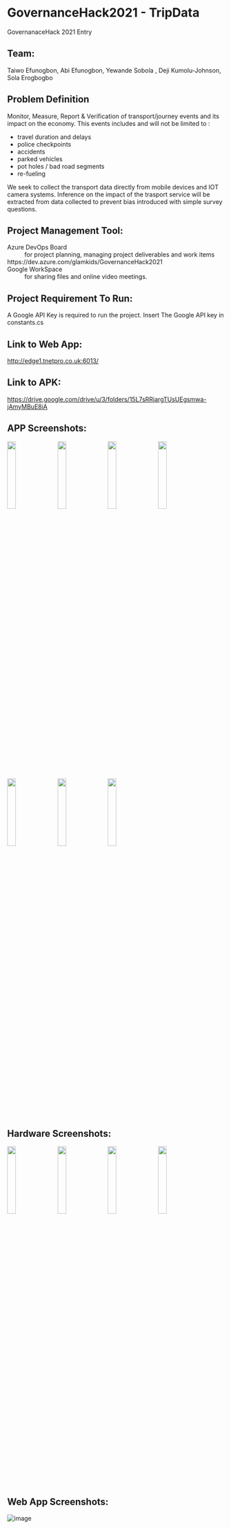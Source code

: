 # GovernanceHack2021 - TripData

GovernanaceHack 2021 Entry 

## Team: 
Taiwo Efunogbon, Abi Efunogbon, Yewande Sobola , Deji Kumolu-Johnson, Sola Erogbogbo


## Problem Definition

Monitor, Measure, Report & Verification of transport/journey events and its impact on the economy. This events includes and will not be limited to :
- travel duration and delays
- police checkpoints
- accidents
- parked vehicles
- pot holes / bad road segments
- re-fueling

We seek to collect the transport data directly from mobile devices and IOT camera systems. Inference on the impact of the trasport service will be extracted from data collected to prevent bias introduced with simple survey questions.


## Project Management Tool:

<dl>
  <dt>Azure DevOps Board</dt>
  <dd>for project planning, managing project deliverables and work items </dd>
   https://dev.azure.com/glamkids/GovernanceHack2021 
  
  <dt>Google WorkSpace</dt>
  <dd> for sharing files and online video meetings.</dd>
</dl>


## Project Requirement To Run:
A Google API Key is required to run the project. Insert The Google API key in constants.cs


## Link to Web App:
http://edge1.tnetpro.co.uk:6013/


## Link to APK:
https://drive.google.com/drive/u/3/folders/15L7sRRjargTUsUEgsmwa-jAmyMBuE8iA



## APP Screenshots:
<p float="left">
<img src="https://user-images.githubusercontent.com/28142790/122923701-dc375d80-d35c-11eb-9ddb-0cb104bb2eb4.png" height= "20%" width="20%"/> &nbsp;&nbsp;
<img src="https://user-images.githubusercontent.com/28142790/122923817-fc671c80-d35c-11eb-9e18-596d9e81ae4c.png" height= "20%" width="20%"/> &nbsp;&nbsp;
<img src="https://user-images.githubusercontent.com/28142790/122923852-0557ee00-d35d-11eb-8d52-29461231ed6d.png" height= "20%" width="20%"/> &nbsp;&nbsp;
<img src="https://user-images.githubusercontent.com/28142790/122923877-0b4dcf00-d35d-11eb-8da6-adeb6e124e50.png" height= "20%" width="20%"/> &nbsp;&nbsp;
<img src="https://user-images.githubusercontent.com/28142790/122923912-17399100-d35d-11eb-92d4-7aafe30c7cd9.png" height= "20%" width="20%"/> &nbsp;&nbsp;
<img src="https://user-images.githubusercontent.com/28142790/122923936-1c96db80-d35d-11eb-8099-17ae74dcc501.png" height= "20%" width="20%"/> &nbsp;&nbsp;
<img src="https://user-images.githubusercontent.com/28142790/122924178-64b5fe00-d35d-11eb-86fe-397b13182211.png" height= "20%" width="20%"/>
</p>

## Hardware Screenshots:
<p float="left">
<img src="https://user-images.githubusercontent.com/28142790/122924016-333d3280-d35d-11eb-8bbc-28bef52288eb.png" height= "20%" width="20%"/> &nbsp;&nbsp;
<img src="https://user-images.githubusercontent.com/28142790/122924047-3c2e0400-d35d-11eb-8125-117f40354c4e.png" height= "20%" width="20%" /> &nbsp;&nbsp;
<img src="https://user-images.githubusercontent.com/28142790/122963314-0fd6af80-d37e-11eb-8700-ed2fd7b6aa4f.png" height= "20%" width="20%" /> &nbsp;&nbsp;
<img src="https://user-images.githubusercontent.com/28142790/122963389-20872580-d37e-11eb-82ec-2f940d80987d.png" height= "20%" width="20%" />


</p>


## Web App Screenshots:
![image](https://user-images.githubusercontent.com/28142790/122984588-158bbf80-d395-11eb-8d50-b83863aebcd1.png)

